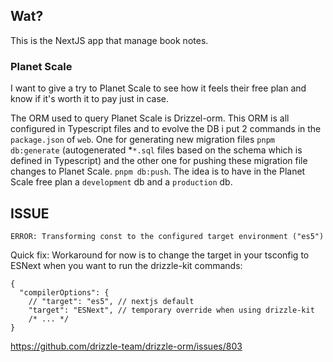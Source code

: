## Wat?
This is the NextJS app that manage book notes.


### Planet Scale
I want to give a try to Planet Scale to see how it feels their free plan and
know if it's worth it to pay just in case.

The ORM used to query Planet Scale is Drizzel-orm. This ORM is all configured in
Typescript files and to evolve the DB i put 2 commands in the `package.json` of `web`. One for generating new migration files `pnpm db:generate` (autogenerated *`*.sql` files based on the schema which is defined in Typescript)  and the other one for pushing these migration file changes to Planet Scale. `pnpm db:push`. The idea is to have in the Planet Scale free plan a `development` db and a `production` db.

## ISSUE
```
ERROR: Transforming const to the configured target environment ("es5")
```
Quick fix:
Workaround for now is to change the target in your tsconfig to ESNext when you want to run the drizzle-kit commands:
```
{
  "compilerOptions": {
    // "target": "es5", // nextjs default
    "target": "ESNext", // temporary override when using drizzle-kit
    /* ... */
}
```
https://github.com/drizzle-team/drizzle-orm/issues/803
